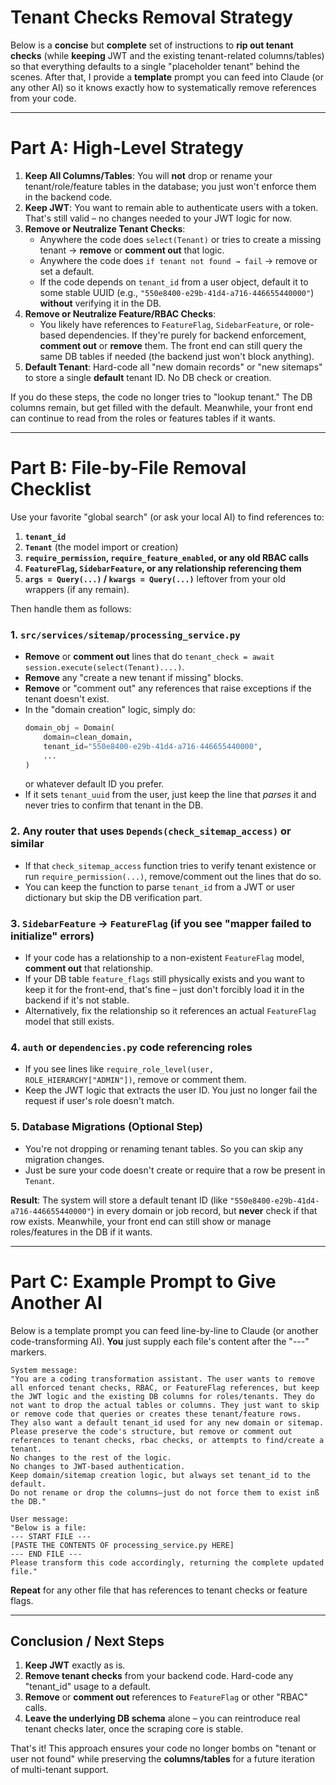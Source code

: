 # Tenant Checks Removal Strategy

Below is a **concise** but **complete** set of instructions to **rip out tenant checks** (while **keeping** JWT and the existing tenant-related columns/tables) so that everything defaults to a single "placeholder tenant" behind the scenes. After that, I provide a **template** prompt you can feed into Claude (or any other AI) so it knows exactly how to systematically remove references from your code.

---

# **Part A: High-Level Strategy**

1. **Keep All Columns/Tables**: You will **not** drop or rename your tenant/role/feature tables in the database; you just won't enforce them in the backend code.
2. **Keep JWT**: You want to remain able to authenticate users with a token. That's still valid – no changes needed to your JWT logic for now.
3. **Remove or Neutralize Tenant Checks**:
   - Anywhere the code does `select(Tenant)` or tries to create a missing tenant → **remove** or **comment out** that logic.
   - Anywhere the code does `if tenant not found → fail` → remove or set a default.
   - If the code depends on `tenant_id` from a user object, default it to some stable UUID (e.g., `"550e8400-e29b-41d4-a716-446655440000"`) **without** verifying it in the DB.
4. **Remove or Neutralize Feature/RBAC Checks**:
   - You likely have references to `FeatureFlag`, `SidebarFeature`, or role-based dependencies. If they're purely for backend enforcement, **comment out** or **remove** them. The front end can still query the same DB tables if needed (the backend just won't block anything).
5. **Default Tenant**: Hard-code all "new domain records" or "new sitemaps" to store a single **default** tenant ID. No DB check or creation.  

If you do these steps, the code no longer tries to "lookup tenant." The DB columns remain, but get filled with the default. Meanwhile, your front end can continue to read from the roles or features tables if it wants.

---

# **Part B: File-by-File Removal Checklist**

Use your favorite "global search" (or ask your local AI) to find references to:

1. **`tenant_id`**  
2. **`Tenant`** (the model import or creation)  
3. **`require_permission`, `require_feature_enabled`, or any old RBAC calls**  
4. **`FeatureFlag`, `SidebarFeature`, or any relationship referencing them**  
5. **`args = Query(...)` / `kwargs = Query(...)`** leftover from your old wrappers (if any remain).

Then handle them as follows:

### 1. `src/services/sitemap/processing_service.py`
- **Remove** or **comment out** lines that do `tenant_check = await session.execute(select(Tenant)....)`.
- **Remove** any "create a new tenant if missing" blocks.  
- **Remove** or "comment out" any references that raise exceptions if the tenant doesn't exist.  
- In the "domain creation" logic, simply do:
  ```python
  domain_obj = Domain(
      domain=clean_domain,
      tenant_id="550e8400-e29b-41d4-a716-446655440000",
      ...
  )
  ```
  or whatever default ID you prefer.  
- If it sets `tenant_uuid` from the user, just keep the line that _parses_ it and never tries to confirm that tenant in the DB.  

### 2. **Any router** that uses `Depends(check_sitemap_access)` or similar
- If that `check_sitemap_access` function tries to verify tenant existence or run `require_permission(...)`, remove/comment out the lines that do so.  
- You can keep the function to parse `tenant_id` from a JWT or user dictionary but skip the DB verification part.

### 3. **`SidebarFeature` → `FeatureFlag`** (if you see "mapper failed to initialize" errors)
- If your code has a relationship to a non-existent `FeatureFlag` model, **comment out** that relationship.  
- If your DB table `feature_flags` still physically exists and you want to keep it for the front-end, that's fine – just don't forcibly load it in the backend if it's not stable.  
- Alternatively, fix the relationship so it references an actual `FeatureFlag` model that still exists.  

### 4. **`auth` or `dependencies.py`** code referencing roles
- If you see lines like `require_role_level(user, ROLE_HIERARCHY["ADMIN"])`, remove or comment them.  
- Keep the JWT logic that extracts the user ID. You just no longer fail the request if user's role doesn't match.  

### 5. **Database Migrations** (Optional Step)
- You're not dropping or renaming tenant tables. So you can skip any migration changes.  
- Just be sure your code doesn't create or require that a row be present in `Tenant`.  

**Result**: The system will store a default tenant ID (like `"550e8400-e29b-41d4-a716-446655440000"`) in every domain or job record, but **never** check if that row exists. Meanwhile, your front end can still show or manage roles/features in the DB if it wants.

---

# **Part C: Example Prompt to Give Another AI**

Below is a template prompt you can feed line-by-line to Claude (or another code-transforming AI). **You** just supply each file's content after the "---" markers.

```plaintext
System message: 
"You are a coding transformation assistant. The user wants to remove all enforced tenant checks, RBAC, or FeatureFlag references, but keep the JWT logic and the existing DB columns for roles/tenants. They do not want to drop the actual tables or columns. They just want to skip or remove code that queries or creates these tenant/feature rows. 
They also want a default tenant_id used for any new domain or sitemap. 
Please preserve the code's structure, but remove or comment out references to tenant checks, rbac checks, or attempts to find/create a tenant. 
No changes to the rest of the logic. 
No changes to JWT-based authentication. 
Keep domain/sitemap creation logic, but always set tenant_id to the default. 
Do not rename or drop the columns—just do not force them to exist inß the DB."

User message: 
"Below is a file: 
--- START FILE ---
[PASTE THE CONTENTS OF processing_service.py HERE]
--- END FILE ---
Please transform this code accordingly, returning the complete updated file."
```

**Repeat** for any other file that has references to tenant checks or feature flags.

---

## **Conclusion / Next Steps**

1. **Keep JWT** exactly as is.  
2. **Remove tenant checks** from your backend code. Hard-code any "tenant_id" usage to a default.  
3. **Remove** or **comment out** references to `FeatureFlag` or other "RBAC" calls.  
4. **Leave the underlying DB schema** alone – you can reintroduce real tenant checks later, once the scraping core is stable.  

That's it! This approach ensures your code no longer bombs on "tenant or user not found" while preserving the **columns/tables** for a future iteration of multi-tenant support.